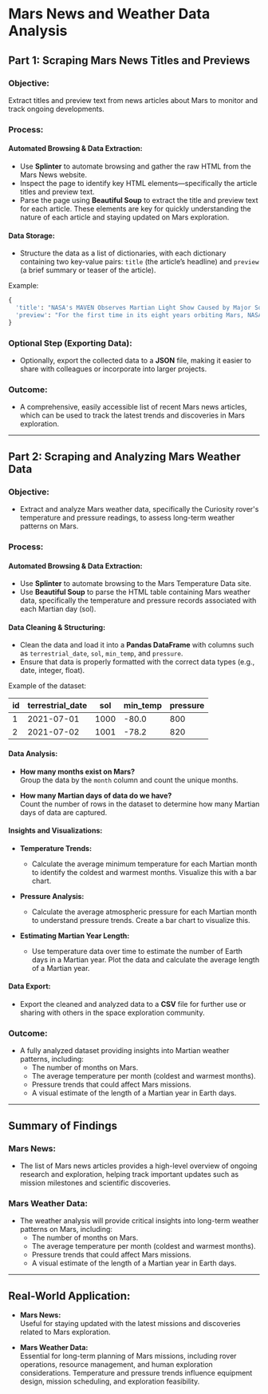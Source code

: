 # Mars News and Weather Data Analysis

## Part 1: Scraping Mars News Titles and Previews

### Objective:
Extract titles and preview text from news articles about Mars to monitor and track ongoing developments.

### Process:

#### Automated Browsing & Data Extraction:
- Use **Splinter** to automate browsing and gather the raw HTML from the Mars News website.
- Inspect the page to identify key HTML elements—specifically the article titles and preview text.
- Parse the page using **Beautiful Soup** to extract the title and preview text for each article. These elements are key for quickly understanding the nature of each article and staying updated on Mars exploration.

#### Data Storage:
- Structure the data as a list of dictionaries, with each dictionary containing two key-value pairs: `title` (the article’s headline) and `preview` (a brief summary or teaser of the article).

Example:
```python
{
  'title': "NASA's MAVEN Observes Martian Light Show Caused by Major Solar Storm", 
  'preview': "For the first time in its eight years orbiting Mars, NASA’s MAVEN mission witnessed two different types of ultraviolet aurorae simultaneously, the result of solar storms that began on Aug. 27."
}
```
### Optional Step (Exporting Data):
- Optionally, export the collected data to a **JSON** file, making it easier to share with colleagues or incorporate into larger projects.

### Outcome:
- A comprehensive, easily accessible list of recent Mars news articles, which can be used to track the latest trends and discoveries in Mars exploration.

---

## Part 2: Scraping and Analyzing Mars Weather Data

### Objective:
- Extract and analyze Mars weather data, specifically the Curiosity rover's temperature and pressure readings, to assess long-term weather patterns on Mars.

### Process:

#### Automated Browsing & Data Extraction:
- Use **Splinter** to automate browsing to the Mars Temperature Data site.
- Use **Beautiful Soup** to parse the HTML table containing Mars weather data, specifically the temperature and pressure records associated with each Martian day (sol).

#### Data Cleaning & Structuring:
- Clean the data and load it into a **Pandas DataFrame** with columns such as `terrestrial_date`, `sol`, `min_temp`, and `pressure`.
- Ensure that data is properly formatted with the correct data types (e.g., date, integer, float).

Example of the dataset:

| id  | terrestrial_date | sol  | min_temp | pressure |
| --- | ---------------- | ---- | -------- | -------- |
| 1   | 2021-07-01       | 1000 | -80.0    | 800      |
| 2   | 2021-07-02       | 1001 | -78.2    | 820      |

#### Data Analysis:
- **How many months exist on Mars?**  
  Group the data by the `month` column and count the unique months.
  
- **How many Martian days of data do we have?**  
  Count the number of rows in the dataset to determine how many Martian days of data are captured.

#### Insights and Visualizations:

- **Temperature Trends:**
  - Calculate the average minimum temperature for each Martian month to identify the coldest and warmest months. Visualize this with a bar chart.

- **Pressure Analysis:**
  - Calculate the average atmospheric pressure for each Martian month to understand pressure trends. Create a bar chart to visualize this.

- **Estimating Martian Year Length:**
  - Use temperature data over time to estimate the number of Earth days in a Martian year. Plot the data and calculate the average length of a Martian year.

#### Data Export:
- Export the cleaned and analyzed data to a **CSV** file for further use or sharing with others in the space exploration community.

### Outcome:
- A fully analyzed dataset providing insights into Martian weather patterns, including:
  - The number of months on Mars.
  - The average temperature per month (coldest and warmest months).
  - Pressure trends that could affect Mars missions.
  - A visual estimate of the length of a Martian year in Earth days.

---

## Summary of Findings

### Mars News:
- The list of Mars news articles provides a high-level overview of ongoing research and exploration, helping track important updates such as mission milestones and scientific discoveries.

### Mars Weather Data:
- The weather analysis will provide critical insights into long-term weather patterns on Mars, including:
  - The number of months on Mars.
  - The average temperature per month (coldest and warmest months).
  - Pressure trends that could affect Mars missions.
  - A visual estimate of the length of a Martian year in Earth days.

---

## Real-World Application:

- **Mars News:**  
  Useful for staying updated with the latest missions and discoveries related to Mars exploration.

- **Mars Weather Data:**  
  Essential for long-term planning of Mars missions, including rover operations, resource management, and human exploration considerations. Temperature and pressure trends influence equipment design, mission scheduling, and exploration feasibility.